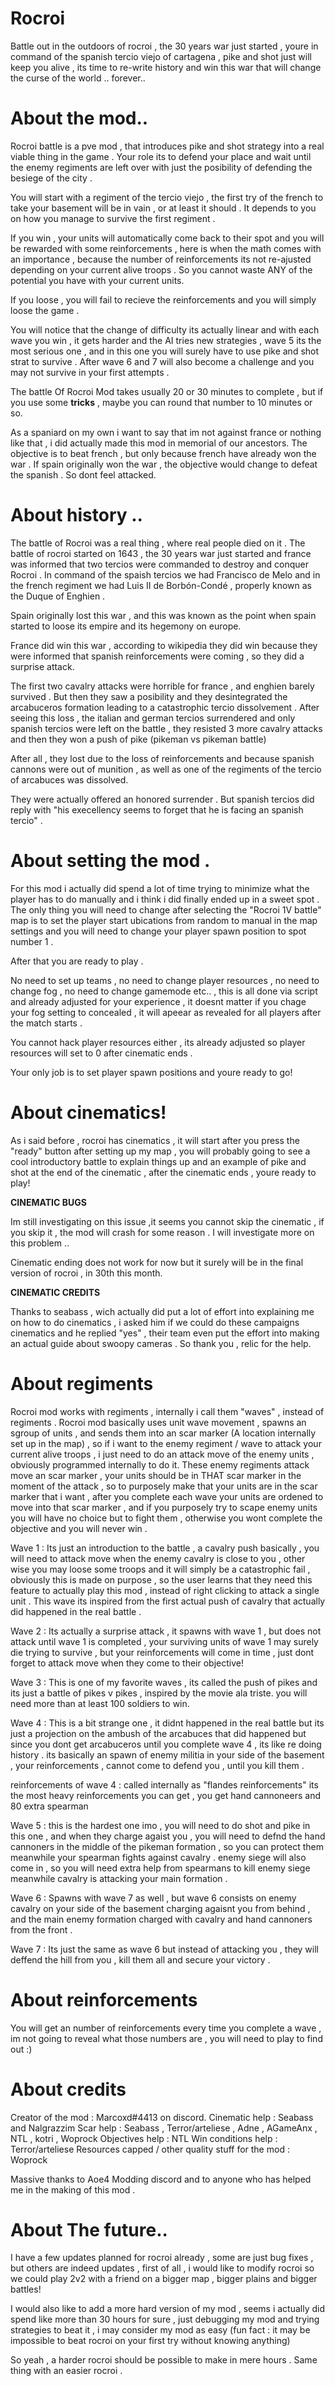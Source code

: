 # Rocroi
Battle out in the outdoors of rocroi , the 30 years war just started , youre in command of the spanish tercio viejo of cartagena , pike and shot just will keep you alive , its time to re-write history and win this war that will change the curse of the world .. forever..

# About the mod..

Rocroi battle is a pve mod , that introduces pike and shot strategy into a real viable thing in the game . Your role its to defend your place and wait until the enemy regiments are left over with just the posibility of defending the besiege of the city . 

You will start with a regiment of the tercio viejo , the first try of the french to take your basement will be in vain , or at least it should . It depends to you on how you manage to survive the first regiment .

If you win , your units will automatically come back to their spot and you will be rewarded with some reinforcements , here is when the math comes with an importance , because the number of reinforcements its not re-ajusted depending on your current alive troops . So you cannot waste ANY of the potential you have with your current units.

If you loose , you will fail to recieve the reinforcements and you will simply loose the game . 

You will notice that the change of difficulty its actually linear and with each wave you win , it gets harder and the AI tries new strategies , wave 5 its the most serious one , and in this one you will surely have to use pike and shot strat to survive . After wave 6 and 7 will also become a challenge and you may not survive in your first attempts .

The battle Of Rocroi Mod takes usually 20 or 30 minutes to complete , but if you use some **tricks** , maybe you can round that number to 10 minutes or so. 

As a spaniard on my own i want to say that im not against france or nothing like that , i did actually made this mod in memorial of our ancestors. The objective is to beat french , but only because french have already won the war . If spain originally won the war , the objective would change to defeat the spanish . So dont feel attacked. 

# About history ..

The battle of Rocroi was a real thing , where real people died on it . The battle of rocroi started on 1643 , the 30 years war just started and france was informed that two tercios were commanded to destroy and conquer Rocroi . In command of the spaish tercios we had Francisco de Melo and in the french regiment we had Luis II de Borbón-Condé , properly known as the Duque of Enghien . 

Spain originally lost this war , and this was known as the point when spain started to loose its empire and its hegemony on europe.

France did win this war , according to wikipedia they did win because they were informed that spanish reinforcements were coming , so they did a surprise attack. 

The first two cavalry attacks were horrible for france , and enghien barely survived . But then they saw a posibility and they desintegrated the arcabuceros formation leading to a catastrophic tercio dissolvement . After seeing this loss , the italian and german tercios surrendered and only spanish tercios were left on the battle , they resisted 3 more cavalry attacks and then they won a push of pike (pikeman vs pikeman battle) 

After all , they lost due to the loss of reinforcements and because spanish cannons were out of munition , as well as one of the regiments of the tercio of arcabuces was dissolved.

They were actually offered an honored surrender . But spanish tercios did reply with "his execellency seems to forget that he is facing an spanish tercio" .

# About setting the mod . 

For this mod i actually did spend a lot of time trying to minimize what the player has to do manually and i think i did finally ended up in a sweet spot . The only thing you will need to change after selecting the "Rocroi 1V battle" map is to set the player start ubications from random to manual in the map settings and you will need to change your player spawn position to spot number 1 .

After that you are ready to play .

No need to set up teams , no need to change player resources , no need to change fog , no need to change gamemode etc.. , this is all done via script and already adjusted for your experience , it doesnt matter if you chage your fog setting to concealed , it will apeear as revealed for all players after the match starts .

You cannot hack player resources either , its already adjusted so player resources will set to 0 after cinematic ends .

Your only job is to set player spawn positions and youre ready to go!

# About cinematics!

As i said before , rocroi has cinematics , it will start after you press the "ready" button after setting up my map , you will probably going to see a cool introductory battle to explain things up and an example of pike and shot at the end of the cinematic , after the cinematic ends , youre ready to play!

**CINEMATIC BUGS**

Im still investigating on this issue ,it seems you cannot skip the cinematic , if you skip it , the mod will crash for some reason . I will investigate more on this problem ..

Cinematic ending does not work for now but it surely will be in the final version of rocroi , in 30th this month.

**CINEMATIC CREDITS**

Thanks to seabass , wich actually did put a lot of effort into explaining me on how to do cinematics , i asked him if we could do these campaigns cinematics and he replied "yes" , their team even put the effort into making an actual guide about swoopy cameras . So thank you , relic for the help. 

# About regiments 

Rocroi mod works with regiments , internally i call them "waves" , instead of regiments . Rocroi mod basically uses unit wave movement , spawns an sgroup of units , and sends them into an scar marker (A location internally set up in the map) , so if i want to the enemy regiment / wave to attack your current alive troops , i just need to do an attack move of the enemy units , obviously programmed internally to do it. These enemy regiments attack move an scar marker , your units should be in THAT scar marker in the moment of the attack , so to purposely make that your units are in the scar marker that i want , after you complete each wave your units are ordened to move into that scar marker , and if you purposely try to scape enemy units you will have no choice but to fight them , otherwise you wont complete the objective and you will never win . 

Wave 1 : Its just an introduction to the battle , a cavalry push basically , you will need to attack move when the enemy cavalry is close to you , other wise you may loose some troops and it will simply be a catastrophic fail , obviously this is made on purpose , so the user learns that they need this feature to actually play this mod , instead of right clicking to attack a single unit . This wave its inspired from the first actual push of cavalry that actually did happened in the real battle .

Wave 2 : Its actually a surprise attack , it spawns with wave 1 , but does not attack until wave 1 is completed , your surviving units of wave 1 may surely die trying to survive , but your reinforcements will come in time , just dont forget to attack move when they come to their objective!

Wave 3 : This is one of my favorite waves , its called the push of pikes and its just a battle of pikes v pikes , inspired by the movie ala triste. you will need more than at least 100 soldiers to win.

Wave 4 : This is a bit strange one , it didnt happened in the real battle but its just a projection on the ambush of the arcabuces that did happened but since you dont get arcabuceros until you complete wave 4 , its like re doing history . its basically an spawn of enemy militia in your side of the basement , your reinforcements , cannot come to defend you , until you kill them .

reinforcements of wave 4 : called internally as "flandes reinforcements" its the most heavy reinforcements you can get , you get hand cannoneers and 80 extra spearman 

Wave 5 : this is the hardest one imo , you will need to do shot and pike in this one , and when they charge agaist you , you will need to defnd the hand cannoners in the middle of the pikeman formation , so you can protect them meanwhile your spearman fights against cavalry . enemy siege will also come in , so you will need extra help from spearmans to kill enemy siege meanwhile cavalry is attacking your main formation .

Wave 6 : Spawns with wave 7 as well , but wave 6 consists on enemy cavalry on your side of the basement charging agaisnt you from behind , and the main enemy formation charged with cavalry and hand cannoners from the front .

Wave 7 : Its just the same as wave 6 but instead of attacking you , they will deffend the hill from you , kill them all and secure your victory .

# About reinforcements 

You will get an number of reinforcements every time you complete a wave , im not going to reveal what those numbers are , you will need to play to find out :) 

# About credits 

Creator of the mod : Marcoxd#4413 on discord.
Cinematic help : Seabass and Nalgrazzim
Scar help : Seabass , Terror/arteliese , Adne , AGameAnx , NTL , kotri , Woprock
Objectives help : NTL
Win conditions help : Terror/arteliese
Resources capped / other quality stuff for the mod : Woprock

Massive thanks to Aoe4 Modding discord and to anyone who has helped me in the making of this mod . 

# About The future..

I have a few updates planned for rocroi already , some are just bug fixes , but others are indeed updates , first of all , i would like to modify rocroi so we could play 2v2 with a friend on a bigger map , bigger plains and bigger battles! 

I would also like to add a more hard version of my mod , seems i actually did spend like more than 30 hours for sure , just debugging my mod and trying strategies to beat it , i may consider my mod as easy (fun fact : it may be impossible to beat rocroi on your first try without knowing anything)

So yeah , a harder rocroi should be possible to make in mere hours . Same thing with an easier rocroi .





